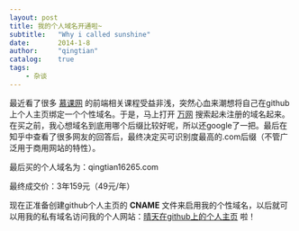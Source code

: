 ```yaml
---
layout: post
title: 我的个人域名开通啦~
subtitle:   "Why i called sunshine"
date:       2014-1-8
author:     "qingtian"
catalog:    true
tags:
    - 杂谈
---
```



最近看了很多 [慕课网](http://www.imooc.com/ "慕课网")  的前端相关课程受益非浅，突然心血来潮想将自己在github上个人主页绑定一个个性域名。于是，马上打开 [万网](http://www.net.cn "万网主页") 搜索起未注册的域名起来。在买之前，我心想域名到底用哪个后缀比较好呢，所以还google了一把。最后在知乎中查看了很多网友的回答后，最终决定买可识别度最高的.com后缀（不管广泛用于商用网站的特性）。

最后买的个人域名为：qingtian16265.com

最终成交价：3年159元（49元/年）

现在正准备创建github个人主页的 **CNAME** 文件来启用我的个性域名，以后就可以用我的私有域名访问我的个人网站：[晴天在github上的个人主页](http://blog.qingtian16265.com "晴天在github上的个人主页") 啦！